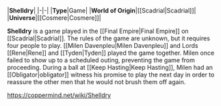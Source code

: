 |**Shelldry**|
|-|-|
|**Type**|Game|
|**World of Origin**|[[Scadrial\|Scadrial]]|
|**Universe**|[[Cosmere\|Cosmere]]|

**Shelldry** is a game played in the [[Final Empire\|Final Empire]] on [[Scadrial\|Scadrial]]. The rules of the game are unknown, but it requires four people to play.
[[Milen Davenpleu\|Milen Davenpleu]] and Lords [[Rene\|Rene]] and [[Tyden\|Tyden]] played the game together. Milen once failed to show up to a scheduled outing, preventing the game from proceeding. During a ball at [[Keep Hasting\|Keep Hasting]], Milen had an [[Obligator\|obligator]] witness his promise to play the next day in order to reassure the other men that he would not brush them off again.



https://coppermind.net/wiki/Shelldry